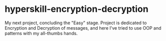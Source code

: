 # hyperskill-encryption-decryption
My next project, concluding the "Easy" stage. Project is dedicated to Encryption and Decryption of messages, and here I've tried to use OOP and patterns with my all-thumbs hands.
